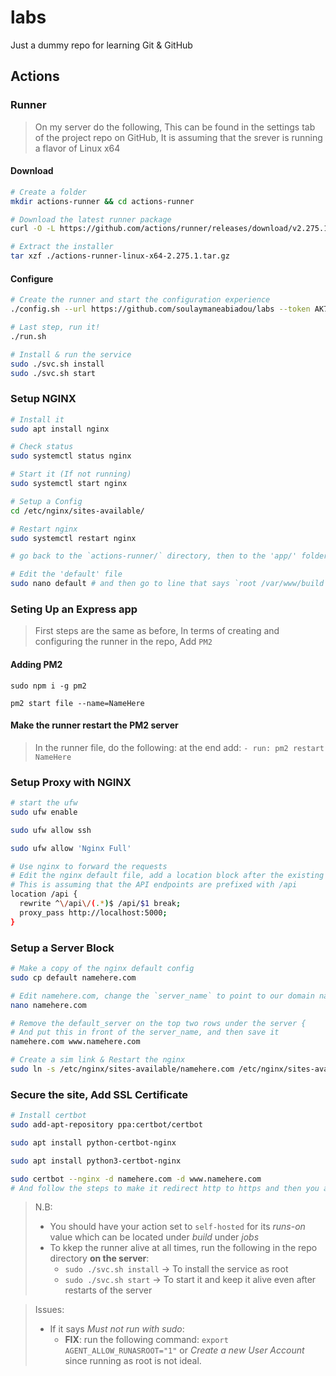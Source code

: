 # labs
Just a dummy repo for learning Git &amp; GitHub

## Actions

### Runner
> On my server do the following,
> This can be found in the settings tab of the project repo on GitHub,
> It is assuming that the srever is running a flavor of Linux x64

#### Download
```bash
# Create a folder
mkdir actions-runner && cd actions-runner

# Download the latest runner package
curl -O -L https://github.com/actions/runner/releases/download/v2.275.1/actions-runner-linux-x64-2.275.1.tar.gz

# Extract the installer
tar xzf ./actions-runner-linux-x64-2.275.1.tar.gz
```

#### Configure
```bash
# Create the runner and start the configuration experience
./config.sh --url https://github.com/soulaymaneabiadou/labs --token AK7TGBOM6H6W4WQS3ZQRVSS766IPS

# Last step, run it!
./run.sh

# Install & run the service
sudo ./svc.sh install
sudo ./svc.sh start
```

### Setup NGINX
```bash
# Install it
sudo apt install nginx

# Check status
sudo systemctl status nginx

# Start it (If not running)
sudo systemctl start nginx

# Setup a Config
cd /etc/nginx/sites-available/

# Restart nginx
sudo systemctl restart nginx

# go back to the `actions-runner/` directory, then to the 'app/' folder inside of it and then to the repo folder inside that and make nginx to point to this

# Edit the 'default' file
sudo nano default # and then go to line that says `root /var/www/build` and put the repo's directory path and restart nginx again
```

### Seting Up an Express app
> First steps are the same as before,
> In terms of creating and configuring the runner in the repo,
> Add `PM2`

#### Adding PM2
```
sudo npm i -g pm2

pm2 start file --name=NameHere
```

#### Make the runner restart the PM2 server
> In the runner file, do the following: at the end add: 
> `- run: pm2 restart NameHere`

### Setup Proxy with NGINX
```bash
# start the ufw
sudo ufw enable

sudo ufw allow ssh

sudo ufw allow 'Nginx Full'

# Use nginx to forward the requests
# Edit the nginx default file, add a location block after the existing one
# This is assuming that the API endpoints are prefixed with /api
location /api {
  rewrite ^\/api\/(.*)$ /api/$1 break;
  proxy_pass http://localhost:5000;
}
```

### Setup a Server Block
```bash
# Make a copy of the nginx default config
sudo cp default namehere.com

# Edit namehere.com, change the `server_name` to point to our domain name, like
nano namehere.com

# Remove the default_server on the top two rows under the server {
# And put this in front of the server_name, and then save it
namehere.com www.namehere.com

# Create a sim link & Restart the nginx
sudo ln -s /etc/nginx/sites-available/namehere.com /etc/nginx/sites-availabled
```

### Secure the site, Add SSL Certificate
```bash
# Install certbot
sudo add-apt-repository ppa:certbot/certbot

sudo apt install python-certbot-nginx

sudo apt install python3-certbot-nginx

sudo certbot --nginx -d namehere.com -d www.namehere.com
# And follow the steps to make it redirect http to https and then you are done
```

> N.B: 
>  - You should have your action set to `self-hosted` for its *runs-on* value which can be located under *build* under *jobs*
>  - To kkep the runner alive at all times, run the following in the repo directory **on the server**: 
>     - `sudo ./svc.sh install` -> To install the service as root 
>     - `sudo ./svc.sh start`  -> To start it and keep it alive even after restarts of the server


> Issues:
> - If it says *Must not run with sudo*: 
>   - **FIX**: run the following command: `export AGENT_ALLOW_RUNASROOT="1"` or *Create a new User Account* since running as root is not ideal.